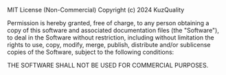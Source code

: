 MIT License (Non-Commercial)
Copyright (c) 2024 KuzQuality

Permission is hereby granted, free of charge, to any person obtaining a copy
of this software and associated documentation files (the "Software"), to deal
in the Software without restriction, including without limitation the rights
to use, copy, modify, merge, publish, distribute and/or sublicense
copies of the Software, subject to the following conditions:

THE SOFTWARE SHALL NOT BE USED FOR COMMERCIAL PURPOSES.
